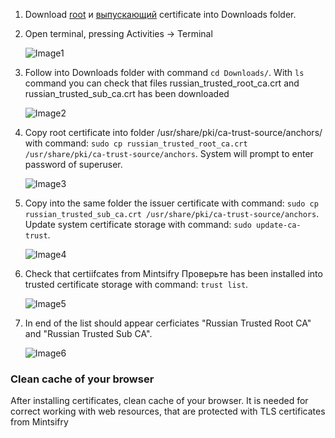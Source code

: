 1. Download [root](https://gu-st.ru/content/lending/russian_trusted_root_ca_pem.crt) и [выпускающий](https://gu-st.ru/content/lending/russian_trusted_sub_ca_pem.crt) certificate into Downloads folder.

2. Open terminal, pressing Activities → Terminal

   ![Image1](/tls/linux/linux-terminal-app.jpg)

3. Follow into Downloads folder with command `cd Downloads/`. With `ls` command you can check that files russian_trusted_root_ca.crt and russian_trusted_sub_ca.crt has been downloaded

   ![Image2](/tls/linux/linux-check-downloads.jpg)

4. Copy root certificate into folder /usr/share/pki/ca-trust-source/anchors/ with command: `sudo cp russian_trusted_root_ca.crt /usr/share/pki/ca-trust-source/anchors`. System will prompt to enter password of superuser.

   ![Image3](/tls/linux/linux-copy-root-cert.jpg)

5. Copy into the same folder the issuer certificate with command: `sudo cp russian_trusted_sub_ca.crt /usr/share/pki/ca-trust-source/anchors`. Update system certificate storage with command: `sudo update-ca-trust`.

   ![Image4](/tls/linux/linux-copy-issuer-cert.jpg)

6. Check that certiifcates from Mintsifry Проверьте has been installed into trusted certificate storage with command: `trust list`.

   ![Image5](/tls/linux/linux-trust-list.jpg)

7. In end of the list should appear cerficiates "Russian Trusted Root CA" and "Russian Trusted Sub CA".

   ![Image6](/tls/linux/linux-trust-list-output.jpg)

### Clean cache of your browser

After installing certificates, clean cache of your browser. It is needed for correct working with web resources, that are protected with TLS certificates from Mintsifry
